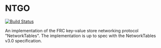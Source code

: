NTGO
====
[![Build Status](https://travis-ci.org/HowardStark/ntgo.svg?branch=master)](https://travis-ci.org/HowardStark/ntgo)

An implementation of the FRC key-value store networking protocol "NetworkTables". The implementation is up to spec with the NetworkTables v3.0 specification.




